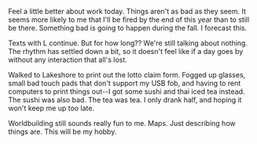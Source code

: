 Feel a little better about work today. Things aren't as bad as they seem. It seems more likely to me that I'll be fired by the end of this year than to still be there. Something bad is going to happen during the fall. I forecast this.

Texts with L continue. But for how long?? We're still talking about nothing. The rhythm has settled down a bit, so it doesn't feel like if a day goes by without any interaction that all's lost.

Walked to Lakeshore to print out the lotto claim form. Fogged up glasses, small bad touch pads that don't support my USB fob, and having to rent computers to print things out--I got some sushi and thai iced tea instead. The sushi was also bad. The tea was tea. I only drank half, and hoping it won't keep me up too late.

Worldbuilding still sounds really fun to me. Maps. Just describing how things are. This will be my hobby.
